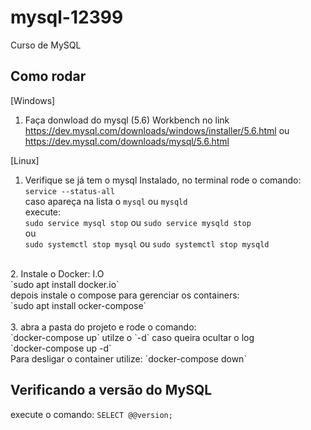 # mysql-12399
Curso de MySQL

## Como rodar
[Windows]
1. Faça donwload do mysql (5.6) Workbench no link
https://dev.mysql.com/downloads/windows/installer/5.6.html
ou
https://dev.mysql.com/downloads/mysql/5.6.html

[Linux]
1. Verifique se já tem o mysql Instalado, no terminal rode o comando:<br>
`service --status-all`<br>
caso apareça na lista o `mysql` ou `mysqld`<br>
execute:<br>
`sudo service mysql stop` ou `sudo service mysqld stop`<br>
ou<br>
`sudo systemctl stop mysql` ou `sudo systemctl stop mysqld`<br>
<br>
2. Instale o Docker: I.O<br>
`sudo apt install docker.io`<br>
depois instale o compose para gerenciar os containers:<br>
`sudo apt install ocker-compose`<br>
<br>
3. abra a pasta do projeto e rode o comando:<br>
`docker-compose up` utilze o `-d` caso queira ocultar o log<br>
`docker-compose up -d`<br>
Para desligar o container utilize: `docker-compose down`<br>

## Verificando a versão do MySQL
execute o comando: `SELECT @@version;`